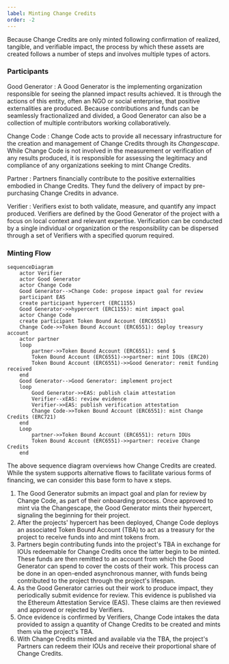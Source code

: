 ```yaml
---
label: Minting Change Credits
order: -2
---
```


Because Change Credits are only minted following confirmation of realized, tangible, and verifiable impact, the process by which these assets are created follows a number of steps and involves multiple types of actors.

### Participants

Good Generator
:   A Good Generator is the implementing organization responsible for seeing the planned impact results achieved. It is through the actions of this entity, often an NGO or social enterprise, that positive externalities are produced. Because contributions and funds can be seamlessly fractionalized and divided, a Good Generator can also be a collection of multiple contributors working collaboratively.

Change Code
:   Change Code acts to provide all necessary infrastructure for the creation and management of Change Credits through its *Changescape*. While Change Code is not involved in the measurement or verification of any results produced, it is responsible for assessing the legitimacy and compliance of any organizations seeking to mint Change Credits.

Partner
:   Partners financially contribute to the positive externalities embodied in Change Credits. They fund the delivery of impact by pre-purchasing Change Credits in advance.

Verifier
:   Verifiers exist to both validate, measure, and quantify any impact produced. Verifiers are defined by the Good Generator of the project with a focus on local context and relevant expertise. Verification can be conducted by a single individual or organization or the responsibility can be dispersed through a set of Verifiers with a specified quorum required.

### Minting Flow

```mermaid
sequenceDiagram
    actor Verifier
    actor Good Generator
    actor Change Code
    Good Generator-->Change Code: propose impact goal for review
    participant EAS
    create participant hypercert (ERC1155)
    Good Generator->>hypercert (ERC1155): mint impact goal
    actor Change Code
    create participant Token Bound Account (ERC6551)
    Change Code->>Token Bound Account (ERC6551): deploy treasury account
    actor partner
    loop
        partner->>Token Bound Account (ERC6551): send $
        Token Bound Account (ERC6551)->>partner: mint IOUs (ERC20)
        Token Bound Account (ERC6551)->>Good Generator: remit funding received
    end
    Good Generator-->Good Generator: implement project
    loop
        Good Generator->>EAS: publish claim attestation
        Verifier--xEAS: review evidence
        Verifier->>EAS: publish verification attestation
        Change Code->>Token Bound Account (ERC6551): mint Change Credits (ERC721)
    end
    Loop
        partner->>Token Bound Account (ERC6551): return IOUs
        Token Bound Account (ERC6551)->>partner: receive Change Credits
    end
```

The above sequence diagram overviews how Change Credits are created. While the system supports alternative flows to facilitate various forms of financing, we can consider this base form to have x steps.

1. The Good Generator submits an impact goal and plan for review by Change Code, as part of their onboarding process. Once approved to mint via the Changescape, the Good Generator mints their hypercert, signaling the beginning for their project.
2. After the projects' hypercert has been deployed, Change Code deploys an associated Token Bound Account (TBA) to act as a treasury for the project to receive funds into and mint tokens from.
3. Partners begin contributing funds into the project's TBA in exchange for IOUs redeemable for Change Credits once the latter begin to be minted. These funds are then remitted to an account from which the Good Generator can spend to cover the costs of their work. This process can be done in an open-ended asynchronous manner, with funds being contributed to the project through the project's lifespan.
4. As the Good Generator carries out their work to produce impact, they periodically submit evidence for review. This evidence is published via the Ethereum Attestation Service (EAS). These claims are then reviewed and approved or rejected by Verifiers.
5. Once evidence is confirmed by Verifiers, Change Code intakes the data provided to assign a quantity of Change Credits to be created and mints them via the project's TBA.
6. With Change Credits minted and available via the TBA, the project's Partners can redeem their IOUs and receive their proportional share of Change Credits.